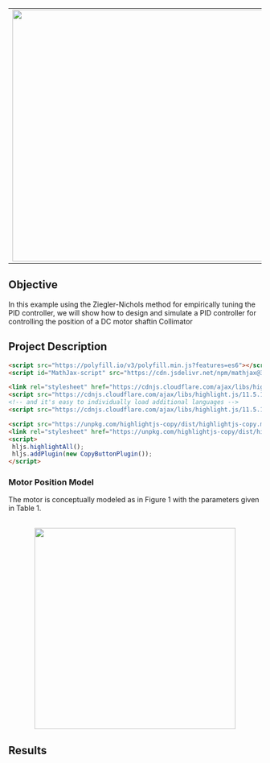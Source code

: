 
<table>
<td><img src="https://user-images.githubusercontent.com/44644848/171729465-95d15fc9-1337-4082-8cf9-6ce7e46fd641.jpg"  width=500/></td>
<td><p><h1>DC Motor Position Controller Design</h1></p>
<p>Tuning a PID controller for a DC Motor Position System.</p>
</table>

## Objective
In this example using the Ziegler-Nichols method for empirically tuning the PID controller, we will show how to design and simulate a PID controller for controlling the position of a DC motor shaftin Collimator

## Project Description

```html
<script src="https://polyfill.io/v3/polyfill.min.js?features=es6"></script>
<script id="MathJax-script" src="https://cdn.jsdelivr.net/npm/mathjax@3/es5/tex-mml-chtml.js"></script>

<link rel="stylesheet" href="https://cdnjs.cloudflare.com/ajax/libs/highlight.js/11.5.1/styles/agate.min.css">
<script src="https://cdnjs.cloudflare.com/ajax/libs/highlight.js/11.5.1/highlight.min.js"></script>
<!-- and it's easy to individually load additional languages -->
<script src="https://cdnjs.cloudflare.com/ajax/libs/highlight.js/11.5.1/languages/go.min.js"></script>

<script src="https://unpkg.com/highlightjs-copy/dist/highlightjs-copy.min.js"></script>
<link rel="stylesheet" href="https://unpkg.com/highlightjs-copy/dist/highlightjs-copy.min.css"/>
<script>
 hljs.highlightAll();
 hljs.addPlugin(new CopyButtonPlugin());
</script>
```

### Motor Position Model

The motor is conceptually modeled as in Figure 1 with the parameters given in Table 1.
<br /><br />
<p align="center">
<img src="https://user-images.githubusercontent.com/44644848/171734152-10bee237-df67-4050-b2b7-5feb31295afc.png"  width="400"/>
</p>

## Results

